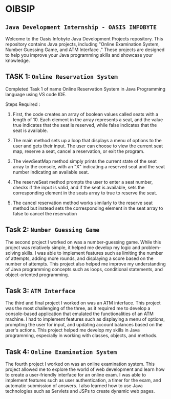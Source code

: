 # OIBSIP
## `Java Development Internship - OASIS INFOBYTE`

Welcome to the Oasis Infobyte Java Development Projects repository. This repository contains Java projects, including "Online Examination System, Number Guessing Game, and ATM Interface ." These projects are designed to help you improve your Java programming skills and showcase your knowledge.

## TASK 1: `Online Reservation System`
Completed Task 1 of name Online Reservation System in Java Programming language using VS code IDE.

Steps Required : 

1. First, the code creates an array of boolean values called seats with a length of 10. Each element in the array represents a seat, and the value true indicates that the seat is reserved, while false indicates that the seat is available.

2. The main method sets up a loop that displays a menu of options to the user and gets their input. The user can choose to view the current seat map, reserve a seat, cancel a reservation, or exit the program.

3. The viewSeatMap method simply prints the current state of the seat array to the console, with an "X" indicating a reserved seat and the seat number indicating an available seat.

4. The reserveSeat method prompts the user to enter a seat number, checks if the input is valid, and if the seat is available, sets the corresponding element in the seats array to true to reserve the seat.

5. The cancel reservation method works similarly to the reserve seat method but instead sets the corresponding element in the seat array to false to cancel the reservation

## Task 2: `Number Guessing Game`
The second project I worked on was a number-guessing game. While this project was relatively simple, it helped me develop my logic and problem-solving skills.
I was able to implement features such as limiting the number of attempts, adding more rounds, and displaying a score based on the number of attempts. This project also helped me improve my understanding of Java programming concepts such as loops, conditional statements, and object-oriented programming.

## Task 3: `ATM Interface`
The third and final project I worked on was an ATM interface. This project was the most challenging of the three, as it required me to develop a console-based application that emulated the functionalities of an ATM machine.
I had to implement features such as displaying a menu of options, prompting the user for input, and updating account balances based on the user's actions. This project helped me develop my skills in Java programming, especially in working with classes, objects, and methods.

## Task 4: `Online Examination System`
The fourth project I worked on was an online examination system. This project allowed me to explore the world of web development and learn how to create a user-friendly interface for an online exam.
I was able to implement features such as user authentication, a timer for the exam, and automatic submission of answers. I also learned how to use Java technologies such as Servlets and JSPs to create dynamic web pages.
